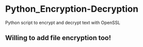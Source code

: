 # Python_Encryption-Decryption
Python script to encrypt and decrypt text with OpenSSL

## Willing to add file encryption too!